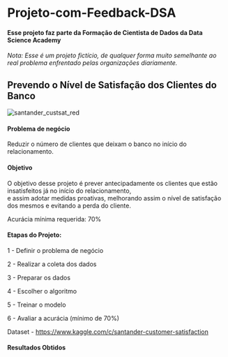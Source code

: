 # Projeto-com-Feedback-DSA


#### Esse projeto faz parte da Formação de Cientista de Dados da Data Science Academy  




*Nota: Esse é um projeto fictício, de qualquer forma muito semelhante ao real problema enfrentado pelas organizações diariamente.*  




## Prevendo o Nível de Satisfação dos Clientes do Banco  








![santander_custsat_red](https://user-images.githubusercontent.com/66925229/163041135-8e8661b1-c4e3-4d0f-80df-bd4c29ce96a4.png)










#### Problema de negócio  


Reduzir o número de clientes que deixam o banco no início do relacionamento.  


#### Objetivo


O objetivo desse projeto é prever antecipadamente os clientes que estão insatisfeitos já no início do relacionamento,   
e assim adotar medidas proativas, melhorando assim o nível de satisfação dos mesmos e evitando a perda do cliente.   

Acurácia mínima requerida: 70%  


#### Etapas do Projeto:

1 - Definir o problema de negócio

2 - Realizar a coleta dos dados

3 - Preparar os dados

4 - Escolher o algoritmo

5 - Treinar o modelo

6 - Avaliar a acurácia (mínimo de 70%)



Dataset - https://www.kaggle.com/c/santander-customer-satisfaction



#### Resultados Obtidos





